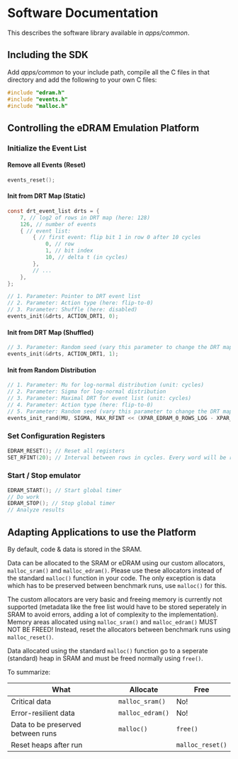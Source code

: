 # Software Documentation

This describes the software library available in _apps/common_.

## Including the SDK
Add _apps/common_ to your include path, compile all the C files in that
directory and add the following to your own C files:

```c
#include "edram.h"
#include "events.h"
#include "malloc.h"
```

## Controlling the eDRAM Emulation Platform
### Initialize the Event List
#### Remove all Events (Reset)
```c
events_reset();
```

#### Init from DRT Map (Static)
```c
const drt_event_list drts = {
	7, // log2 of rows in DRT map (here: 128)
	126, // number of events
	{ // event list:
		{ // first event: flip bit 1 in row 0 after 10 cycles
		    0, // row
		    1, // bit index
		    10, // delta t (in cycles)
		},
		// ...
	},
};

// 1. Parameter: Pointer to DRT event list
// 2. Parameter: Action type (here: flip-to-0)
// 3. Parameter: Shuffle (here: disabled)
events_init(&drts, ACTION_DRT1, 0);
```

#### Init from DRT Map (Shuffled)
```c
// 3. Parameter: Random seed (vary this parameter to change the DRT map)
events_init(&drts, ACTION_DRT1, 1);
```

#### Init from Random Distribution
```c
// 1. Parameter: Mu for log-normal distribution (unit: cycles)
// 2. Parameter: Sigma for log-normal distribution
// 3. Parameter: Maximal DRT for event list (unit: cycles)
// 4. Parameter: Action type (here: flip-to-0)
// 5. Parameter: Random seed (vary this parameter to change the DRT map)
events_init_rand(MU, SIGMA, MAX_RFINT << (XPAR_EDRAM_0_ROWS_LOG - XPAR_EDRAM_0_RFSKIP_LOG), ACTION_DRT1, 1);
```

### Set Configuration Registers
```c
EDRAM_RESET(); // Reset all registers
SET_RFINT(20); // Interval between rows in cycles. Every word will be refreshed every 128*20 cycles.
```

### Start / Stop emulator
```c
EDRAM_START(); // Start global timer
// Do work
EDRAM_STOP(); // Stop global timer
// Analyze results
```

## Adapting Applications to use the Platform
By default, code & data is stored in the SRAM.

Data can be allocated to the SRAM or eDRAM using our custom allocators,
`malloc_sram()` and `malloc_edram()`. Please use these allocators instead of
the standard `malloc()` function in your code. The only exception is data
which has to be preserved between benchmark runs, use `malloc()` for this.

The custom allocators are very basic and freeing memory is currently not
supported (metadata like the free list would have to be stored seperately in
SRAM to avoid errors, adding a lot of complexity to the implementation). Memory
areas allocated using `malloc_sram()` and `malloc_edram()` MUST NOT BE FREED!
Instead, reset the allocators between benchmark runs using `malloc_reset()`.

Data allocated using the standard `malloc()` function go to a seperate
(standard) heap in SRAM and must be freed normally using `free()`.

To summarize:

| What | Allocate | Free |
| ---- | -------- | ---- |
| Critical data | `malloc_sram()` | No! |
| Error-resilient data | `malloc_edram()` | No! |
| Data to be preserved between runs | `malloc()` | `free()` |
| Reset heaps after run | | `malloc_reset()` |
